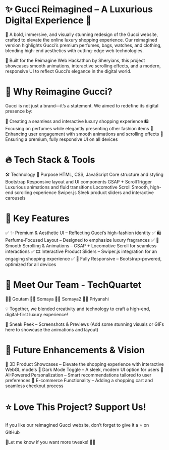 # ✨ Gucci Reimagined – A Luxurious Digital Experience 💎
🌟 A bold, immersive, and visually stunning redesign of the Gucci website, crafted to elevate the online luxury shopping experience. Our reimagined version highlights Gucci’s premium perfumes, bags, watches, and clothing, blending high-end aesthetics with cutting-edge web technologies.

🚀 Built for the Reimagine Web Hackathon by Sheryians, this project showcases smooth animations, interactive scrolling effects, and a modern, responsive UI to reflect Gucci’s elegance in the digital world.

# 🎨 Why Reimagine Gucci?
Gucci is not just a brand—it’s a statement. We aimed to redefine its digital presence by:

💎 Creating a seamless and interactive luxury shopping experience
🛍️ Focusing on perfumes while elegantly presenting other fashion items
🌊 Enhancing user engagement with smooth animations and scrolling effects
📱 Ensuring a premium, fully responsive UI on all devices

# 🔥 Tech Stack & Tools
🛠️ Technology	🚀 Purpose
HTML, CSS, JavaScript	Core structure and styling
Bootstrap	Responsive layout and UI components
GSAP + ScrollTrigger	Luxurious animations and fluid transitions
Locomotive Scroll	Smooth, high-end scrolling experience
Swiper.js	Sleek product sliders and interactive carousels

# 🎯 Key Features
✅ ✨ Premium & Aesthetic UI – Reflecting Gucci’s high-fashion identity
✅ 🛍️ Perfume-Focused Layout – Designed to emphasize luxury fragrances
✅ 💨 Smooth Scrolling & Animations – GSAP + Locomotive Scroll for seamless interactions
✅ 🎞️ Interactive Product Sliders – Swiper.js integration for an engaging shopping experience
✅ 📱 Fully Responsive – Bootstrap-powered, optimized for all devices

# 👥 Meet Our Team - TechQuartet
👨‍💻 Goutam 
👩‍💻 Somaya
👩‍💻 Somaya2
👩‍💻 Priyanshi

💡 Together, we blended creativity and technology to craft a high-end, digital-first luxury experience!

📸 Sneak Peek – Screenshots & Previews
(Add some stunning visuals or GIFs here to showcase the animations and layout)


# 🚀 Future Enhancements & Vision
🔹 3D Product Showcases – Elevate the shopping experience with interactive WebGL models
🔹 Dark Mode Toggle – A sleek, modern UI option for users
🔹 AI-Powered Personalization – Smart recommendations tailored to user preferences
🔹 E-commerce Functionality – Adding a shopping cart and seamless checkout process

# ⭐ Love This Project? Support Us!
If you like our reimagined Gucci website, don’t forget to give it a ⭐ on GitHub

💬Let me know if you want more tweaks! 🚀🔥
